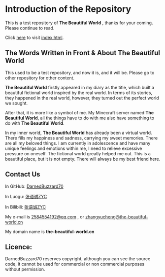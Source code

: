# Introduction of the Repository

This is a test repository of **The Beautiful World** , thanks for your coming. Please continue to read. 

Click [here](https://darnedbuzzard70.github.io/legacy/) to visit [index.html](https://github.com/DarnedBuzzard70/legacy/blob/main/index.html). 

## The Words Written in Front & About The Beautiful World

This used to be a test repository, and now it is, and it will be. Please go to other repository for other content.  

**The Beautiful World** firstly appeared in my diary as the title, which built a beautiful fictional world inspired by the real world. In terms of its stories, they happened in the real world, however, they turned out the perfect world we sought.

After that, it is more like a symbol of me. My Minecraft server named **The Beautiful World**, all the things have to do with me also have something to do with **The Beautiful World**. 

In my inner world, **The Beautiful World** has already been a virtual world. There fills my happiness and sadness, carrying my sweet memories. There are all my beloved things. I am currently in adolescence and have many unique feelings and emotions within me, I need to relieve excessive pressure on oneself. The fictional world  greatly helped me out. This is a beautiful place, but it is not empty. There will always be my best friend here.

## Contact Us

In GitHub: [DarnedBuzzard70](https://github.com/DarnedBuzzard70)

In Luogu: [张语诚ZYC](https://www.luogu.com.cn/user/314280)

In Bilibili: [张语诚ZYC](https://space.bilibili.com/1246376182)

My e-mail is 2584554192@qq.com , or zhangyucheng@the-beautiful-world.cn 

My domain name is **the-beautiful-world.cn**

## Licence:

DarnedBuzzard70 reserves copyright, although you can see the source code, it cannot be used for commercial or non commercial purposes without permission.

